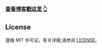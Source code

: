 ### [查看博客戳这里 👆](http://weekend27.github.io)


## License

遵循 MIT 许可证。有关详细,请参阅 [LICENSE](https://github.com/qiubaiying/qiubaiying.github.io/blob/master/LICENSE)。

